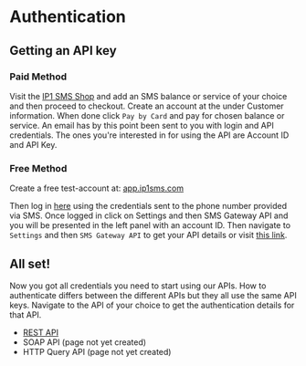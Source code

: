 Authentication
==============

Getting an API key
------------------

### Paid Method
Visit the [IP1 SMS Shop](https://shop.ip1sms.com/#!/cart) and add an SMS balance or service of your choice and then proceed to checkout. Create an account at the  under Customer information. When done click ``Pay by Card`` and pay for chosen balance or service. An email has by this point been sent to you with login and API credentials. The ones you're interested in for using the API are Account ID and API Key.

### Free Method
Create a free test-account at:
[app.ip1sms.com](https://app.ip1sms.com/account/signup)

Then log in [here](https://app.ip1sms.com/login/) using the credentials sent to the phone number provided via SMS. Once logged in click on Settings and then SMS Gateway API and you will be presented in the left panel with an account ID. Then navigate to `Settings` and then `SMS Gateway API` to get your API details or visit [this link](https://app.ip1sms.com/settings/#api).


All set!
--------

Now you got all credentials you need to start using our APIs. How to authenticate differs between the different APIs but they all use the same API keys.
Navigate to the API of your choice to get the authentication details for that API.
* [REST API](REST-API)
* SOAP API (page not yet created)
* HTTP Query API (page not yet created)
